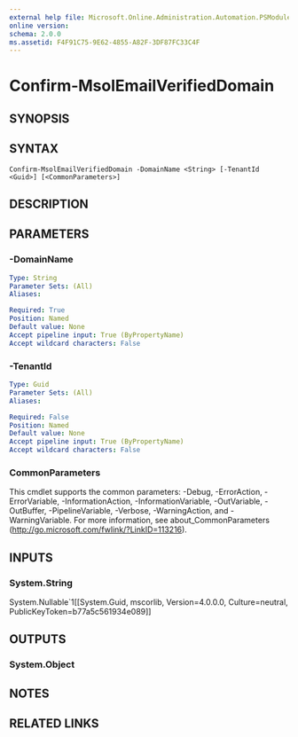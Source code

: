```yaml
---
external help file: Microsoft.Online.Administration.Automation.PSModule.dll-Help.xml
online version: 
schema: 2.0.0
ms.assetid: F4F91C75-9E62-4855-A82F-3DF87FC33C4F
---
```


# Confirm-MsolEmailVerifiedDomain

## SYNOPSIS


## SYNTAX

```
Confirm-MsolEmailVerifiedDomain -DomainName <String> [-TenantId <Guid>] [<CommonParameters>]
```

## DESCRIPTION


## PARAMETERS

### -DomainName


```yaml
Type: String
Parameter Sets: (All)
Aliases: 

Required: True
Position: Named
Default value: None
Accept pipeline input: True (ByPropertyName)
Accept wildcard characters: False
```

### -TenantId


```yaml
Type: Guid
Parameter Sets: (All)
Aliases: 

Required: False
Position: Named
Default value: None
Accept pipeline input: True (ByPropertyName)
Accept wildcard characters: False
```

### CommonParameters
This cmdlet supports the common parameters: -Debug, -ErrorAction, -ErrorVariable, -InformationAction, -InformationVariable, -OutVariable, -OutBuffer, -PipelineVariable, -Verbose, -WarningAction, and -WarningVariable. For more information, see about_CommonParameters (http://go.microsoft.com/fwlink/?LinkID=113216).

## INPUTS

### System.String
System.Nullable`1[[System.Guid, mscorlib, Version=4.0.0.0, Culture=neutral, PublicKeyToken=b77a5c561934e089]]

## OUTPUTS

### System.Object

## NOTES

## RELATED LINKS


